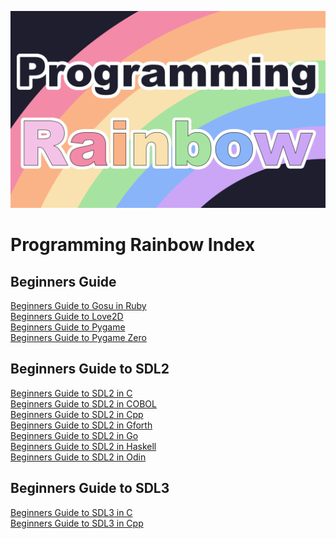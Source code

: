 ![Screenshot](screenshot.png)

# Programming Rainbow Index

## Beginners Guide
[Beginners Guide to Gosu in Ruby](https://github.com/ProgrammingRainbow/Beginners-Guide-to-Gosu-in-Ruby)\
[Beginners Guide to Love2D](https://github.com/ProgrammingRainbow/Beginners-Guide-to-Love2D)\
[Beginners Guide to Pygame](https://github.com/ProgrammingRainbow/Beginners-Guide-to-Pygame)\
[Beginners Guide to Pygame Zero](https://github.com/ProgrammingRainbow/Beginners-Guide-to-Pygame-Zero)

## Beginners Guide to SDL2
[Beginners Guide to SDL2 in C](https://github.com/ProgrammingRainbow/Beginners-Guide-to-SDL2-in-C)\
[Beginners Guide to SDL2 in COBOL](https://github.com/ProgrammingRainbow/Beginners-Guide-to-SDL2-in-COBOL)\
[Beginners Guide to SDL2 in Cpp](https://github.com/ProgrammingRainbow/Beginners-Guide-to-SDL2-in-Cpp)\
[Beginners Guide to SDL2 in Gforth](https://github.com/ProgrammingRainbow/Beginners-Guide-to-SDL2-in-Gforth)\
[Beginners Guide to SDL2 in Go](https://github.com/ProgrammingRainbow/Beginners-Guide-to-SDL2-in-Go)\
[Beginners Guide to SDL2 in Haskell](https://github.com/ProgrammingRainbow/Beginners-Guide-to-SDL2-in-Haskell)\
[Beginners Guide to SDL2 in Odin](https://github.com/ProgrammingRainbow/Beginners-Guide-to-SDL2-in-Odin)

## Beginners Guide to SDL3
[Beginners Guide to SDL3 in C](https://github.com/ProgrammingRainbow/Beginners-Guide-to-SDL3-in-C)\
[Beginners Guide to SDL3 in Cpp](https://github.com/ProgrammingRainbow/Beginners-Guide-to-SDL3-in-Cpp)
